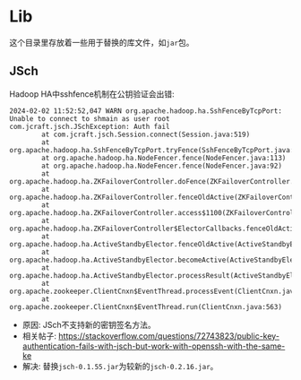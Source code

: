 # Lib

这个目录里存放着一些用于替换的库文件，如`jar`包。  

## JSch

Hadoop HA中sshfence机制在公钥验证会出错:  

```log
2024-02-02 11:52:52,047 WARN org.apache.hadoop.ha.SshFenceByTcpPort: Unable to connect to shmain as user root
com.jcraft.jsch.JSchException: Auth fail
        at com.jcraft.jsch.Session.connect(Session.java:519)
        at org.apache.hadoop.ha.SshFenceByTcpPort.tryFence(SshFenceByTcpPort.java:99)
        at org.apache.hadoop.ha.NodeFencer.fence(NodeFencer.java:113)
        at org.apache.hadoop.ha.NodeFencer.fence(NodeFencer.java:92)
        at org.apache.hadoop.ha.ZKFailoverController.doFence(ZKFailoverController.java:559)
        at org.apache.hadoop.ha.ZKFailoverController.fenceOldActive(ZKFailoverController.java:532)
        at org.apache.hadoop.ha.ZKFailoverController.access$1100(ZKFailoverController.java:63)
        at org.apache.hadoop.ha.ZKFailoverController$ElectorCallbacks.fenceOldActive(ZKFailoverController.java:968)
        at org.apache.hadoop.ha.ActiveStandbyElector.fenceOldActive(ActiveStandbyElector.java:1022)
        at org.apache.hadoop.ha.ActiveStandbyElector.becomeActive(ActiveStandbyElector.java:921)
        at org.apache.hadoop.ha.ActiveStandbyElector.processResult(ActiveStandbyElector.java:499)
        at org.apache.zookeeper.ClientCnxn$EventThread.processEvent(ClientCnxn.java:684)
        at org.apache.zookeeper.ClientCnxn$EventThread.run(ClientCnxn.java:563)
```

* 原因: JSch不支持新的密钥签名方法。  
* 相关帖子: https://stackoverflow.com/questions/72743823/public-key-authentication-fails-with-jsch-but-work-with-openssh-with-the-same-ke 
* 解决: 替换`jsch-0.1.55.jar`为较新的`jsch-0.2.16.jar`。